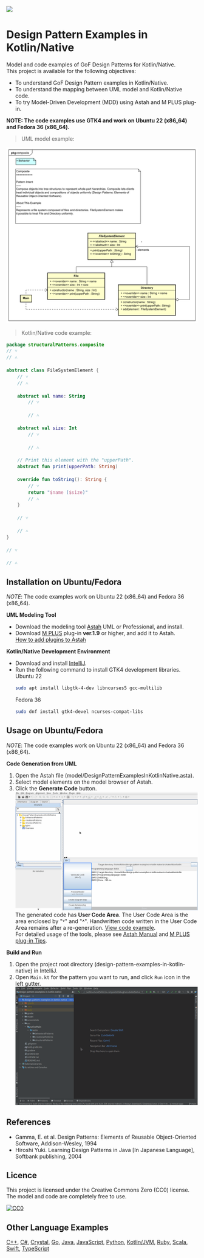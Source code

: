 [<img src="./screenshots/DiagramMap.svg">](https://raw.githubusercontent.com/takaakit/design-pattern-examples-in-kotlin-native/master/screenshots/DiagramMap.svg)

Design Pattern Examples in Kotlin/Native
===

Model and code examples of GoF Design Patterns for Kotlin/Native.  
This project is available for the following objectives:  

* To understand GoF Design Pattern examples in Kotlin/Native.
* To understand the mapping between UML model and Kotlin/Native code.
* To try Model-Driven Development (MDD) using Astah and M PLUS plug-in.

**NOTE: The code examples use GTK4 and work on Ubuntu 22 (x86_64) and Fedora 36 (x86_64).**

> UML model example:

![](./screenshots/CompositePattern.svg "Composite Pattern")

<a id="code-example"></a>
> Kotlin/Native code example:

```kotlin
package structuralPatterns.composite
// ˅
// ˄

abstract class FileSystemElement {
    // ˅
    // ˄

    abstract val name: String
        // ˅
        
        // ˄

    abstract val size: Int
        // ˅
        
        // ˄

    // Print this element with the "upperPath".
    abstract fun print(upperPath: String)

    override fun toString(): String {
        // ˅
        return "$name ($size)"
        // ˄
    }

    // ˅
    
    // ˄
}

// ˅

// ˄
```

Installation on Ubuntu/Fedora
------------
*NOTE*: The code examples work on Ubuntu 22 (x86_64) and Fedora 36 (x86_64).

**UML Modeling Tool**
* Download the modeling tool [Astah](http://astah.net/download) UML or Professional, and install.  
* Download [M PLUS](https://sites.google.com/view/m-plus-plugin/download) plug-in **ver.1.9** or higher, and add it to Astah.  
  [How to add plugins to Astah](https://astahblog.com/2014/12/15/astah_plugins/)

**Kotlin/Native Development Environment**
* Download and install [IntelliJ](https://www.jetbrains.com/help/idea/installation-guide.html#71f1f9f8).  
* Run the following command to install GTK4 development libraries.  
  Ubuntu 22
  ```bash
  sudo apt install libgtk-4-dev libncurses5 gcc-multilib
  ```
  Fedora 36
  ```bash
  sudo dnf install gtk4-devel ncurses-compat-libs
  ```

Usage on Ubuntu/Fedora
-----
*NOTE*: The code examples work on Ubuntu 22 (x86_64) and Fedora 36 (x86_64).

**Code Generation from UML**
  1. Open the Astah file (model/DesignPatternExamplesInKotlinNative.asta).
  2. Select model elements on the model browser of Astah.
  3. Click the **Generate Code** button.  
  ![](./screenshots/GenerateCode.gif "Generate Code")  
  The generated code has **User Code Area**. The User Code Area is the area enclosed by "˅" and "˄". Handwritten code written in the User Code Area remains after a re-generation. [View code example](#code-example).  
  For detailed usage of the tools, please see [Astah Manual](http://astah.net/manual) and [M PLUS plug-in Tips](https://sites.google.com/view/m-plus-plugin-tips).

**Build and Run**
  1. Open the project root directory (design-pattern-examples-in-kotlin-native) in IntelliJ.
  2. Open `Main.kt` for the pattern you want to run, and click `Run` icon in the left gutter.
     ![](./screenshots/BuildAndRun.gif "Build and Run")  

References
----------
* Gamma, E. et al. Design Patterns: Elements of Reusable Object-Oriented Software, Addison-Wesley, 1994
* Hiroshi Yuki. Learning Design Patterns in Java [In Japanese Language], Softbank publishing, 2004

Licence
-------
This project is licensed under the Creative Commons Zero (CC0) license. The model and code are completely free to use.

[![CC0](http://i.creativecommons.org/p/zero/1.0/88x31.png "CC0")](http://creativecommons.org/publicdomain/zero/1.0/deed)

Other Language Examples
-----------------------
[C++](https://github.com/takaakit/design-pattern-examples-in-cpp), [C#](https://github.com/takaakit/design-pattern-examples-in-csharp), [Crystal](https://github.com/takaakit/design-pattern-examples-in-crystal), [Go](https://github.com/takaakit/design-pattern-examples-in-golang), [Java](https://github.com/takaakit/design-pattern-examples-in-java), [JavaScript](https://github.com/takaakit/design-pattern-examples-in-javascript), [Python](https://github.com/takaakit/design-pattern-examples-in-python), [Kotlin/JVM](https://github.com/takaakit/design-pattern-examples-in-kotlin), [Ruby](https://github.com/takaakit/design-pattern-examples-in-ruby), [Scala](https://github.com/takaakit/design-pattern-examples-in-scala), [Swift](https://github.com/takaakit/design-pattern-examples-in-swift), [TypeScript](https://github.com/takaakit/design-pattern-examples-in-typescript)
